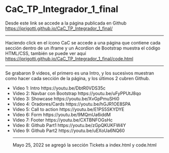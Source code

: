 # CaC_TP_Integrador_1_final
Desde este link se accede a la página publicada en Github
https://jprigotti.github.io/CaC_TP_Integrador_1_final/

<hr>

Haciendo click en el ícono CaC se accede a una página que contiene cada sección dentro de un iframe y un Acordion de Bootstrap muestra el código HTML/CSS, también se puede ver aquí https://jprigotti.github.io/CaC_TP_Integrador_1_final/code.html

<hr>

Se grabaron 9 videos, el primero es una Intro, y los sucesivos muestran como hacer cada sección de la página, y los últimos 2 cubren Github.
<ul>
  <li>Video 1: Intro https://youtu.be/DbtR0VDS35c</li>
  <li>Video 2: Navbar con Bootstrap https://youtu.be/uFyPPUtJ8qo</li>
  <li>Video 3: Showcase https://youtu.be/XvGpPmuSHi0</li>
  <li>Video 4: Oradores/Cards https://youtu.be/hGJR1OE8SPA</li>
  <li>Video 5: Call to action https://youtu.be/E1PS5SKYDYE</li>
  <li>Video 6: Form https://youtu.be/9MQmUa6iddM</li>
  <li>Video 7: Footer https://youtu.be/CXTBNFOGsHc</li>
  <li>Video 8: Github Part1 https://youtu.be/zGpQKUKFW4Y</li>
  <li>Video 9: Github Part2 https://youtu.be/uEXoUa6NQ60</li>


<hr>
Mayo 25, 2022 se agregó la sección Tickets a index.html y code.html

